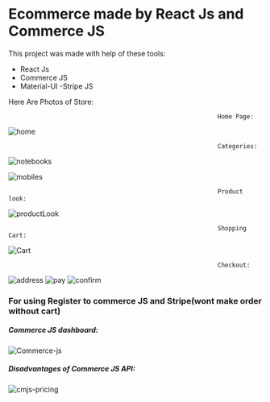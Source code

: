 # Ecommerce made by React Js and Commerce JS

This project was made with help of these tools:

- React Js
- Commerce JS
- Material-UI
  -Stripe JS

Here Are Photos of Store:

                                                              Home Page:


![home](https://user-images.githubusercontent.com/85837671/192340084-c78532cc-b3db-404c-a099-e7fec35d5581.png)

                                                              Categories:


![notebooks](https://user-images.githubusercontent.com/85837671/192340149-5abb2f78-4417-43f6-8502-2a6d6f7869c6.png)

![mobiles](https://user-images.githubusercontent.com/85837671/192340184-78ed3d55-5f78-45bd-a841-0371c3534850.png)

                                                              Product look:


![productLook](https://user-images.githubusercontent.com/85837671/192340252-19151c80-6d44-4d28-89ef-ba020620d95b.png)

                                                              Shopping Cart:


![Cart](https://user-images.githubusercontent.com/85837671/192340318-ea19dbcd-d09f-4b2e-ae84-fc91c150c2f7.png)

                                                              Checkout:


![address](https://user-images.githubusercontent.com/85837671/192340433-db636146-443a-4e2e-aeb2-1d906589066f.png)
![pay](https://user-images.githubusercontent.com/85837671/192340479-81535b26-c7c3-4828-abfb-23d541f0ac0b.png)
![confirm](https://user-images.githubusercontent.com/85837671/192340506-2ee9bdd2-ae55-44c3-a726-e8f73a051ee1.png)

### For using Register to commerce JS and Stripe(wont make order without cart)

##### Commerce JS dashboard:

![Commerce-js](https://user-images.githubusercontent.com/85837671/192341779-9d288db4-90da-49db-83e3-00ff5319a82b.png)

##### Disadvantages of Commerce JS API:

![cmjs-pricing](https://user-images.githubusercontent.com/85837671/192342545-0bd2a5bd-6434-4504-80fc-7d785604bff0.png)
